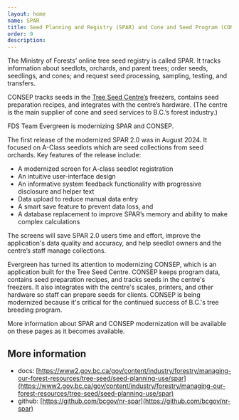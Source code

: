 ```yaml
---
layout: home
name: SPAR
title: Seed Planning and Registry (SPAR) and Cone and Seed Program (CONSEP) 
order: 9
description:
---
```

The Ministry of Forests’ online tree seed registry is called SPAR. It tracks information about seedlots, orchards, and parent trees; order seeds, seedlings, and cones; and request seed processing, sampling, testing, and transfers.

CONSEP tracks seeds in the [Tree Seed Centre’s](https://www2.gov.bc.ca/gov/content?id=B33FA5CCACF949158DA2DA602A6D9C5F) freezers, contains seed preparation recipes, and integrates with the centre’s hardware. (The centre is the main supplier of cone and seed services to B.C.’s forest industry.)

FDS Team Evergreen is modernizing SPAR and CONSEP.

The first release of the modernized SPAR 2.0 was in August 2024. It focused on A-Class seedlots which are seed collections from seed orchards. Key features of the release include:

-	A modernized screen for A-class seedlot registration
-	An intuitive user-interface design
-	An informative system feedback functionality with progressive disclosure and helper text
-	Data upload to reduce manual data entry
-	A smart save feature to prevent data loss, and
-	A database replacement to improve SPAR’s memory and ability to make complex calculations

The screens will save SPAR 2.0 users time and effort, improve the application's data quality and accuracy, and help seedlot owners and the centre’s staff manage collections.

Evergreen has turned its attention to modernizing CONSEP, which is an application built for the Tree Seed Centre. CONSEP keeps program data, contains seed preparation recipes, and tracks seeds in the centre's freezers. It also integrates with the centre's scales, printers, and other hardware so staff can prepare seeds for clients. CONSEP is being modernized because it's critical for the continued success of B.C.'s tree breeding program.

More information about SPAR and CONSEP modernization will be available on these pages as it becomes available.

## More information
- docs:  [https://www2.gov.bc.ca/gov/content/industry/forestry/managing-our-forest-resources/tree-seed/seed-planning-use/spar](https://www2.gov.bc.ca/gov/content/industry/forestry/managing-our-forest-resources/tree-seed/seed-planning-use/spar)
- github: [https://github.com/bcgov/nr-spar](https://github.com/bcgov/nr-spar)
